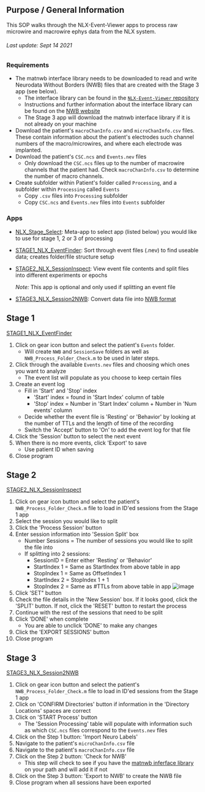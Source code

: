 ## Purpose / General Information
This SOP walks through the NLX-Event-Viewer apps to process raw microwire and macrowire ephys data from the NLX system. 

###### *Last update: Sept 14 2021*

### Requirements 
* The matnwb interface library needs to be downloaded to read and write Neurodata Without Borders (NWB) files that are created with the Stage 3 app (see below). 
  * The interface library can be found in the [`NLX-Event-Viewer` repository](https://github.com/NERD-CO/NLX-Event-Viewer/tree/main/NLX_IO_Code) 
  * Instructions and further information about the interface library can be found on the [NWB website](https://neurodatawithoutborders.github.io/matnwb/#setup) 
  * The Stage 3 app will download the matnwb interface library if it is not already on your machine
* Download the patient's `macroChanInfo.csv` and `microChanInfo.csv` files. These contain information about the patient's electrodes such channel numbers of the macro/microwires, and where each electrode was implanted. 
* Download the patient's `CSC.ncs` and `Events.nev` files 
   * Only download the `CSC.ncs` files up to the number of macrowire channels that the patient had. Check `macroChanInfo.csv` to determine the number of macro channels. 
* Create subfolder within Patient's folder called `Processing`, and a subfolder within `Processing` called `Events`
   * Copy `.csv` files into `Processing` subfolder
   * Copy `CSC.ncs` and `Events.nev` files into `Events` subfolder

### Apps
* [NLX_Stage_Select](https://github.com/NERD-CO/NLX-Event-Viewer/tree/main/NLX_Stage_Select): Meta-app to select app (listed below) you would like to use for stage 1, 2 or 3 of processing
* [STAGE1_NLX_EventFinder](https://github.com/NERD-CO/NLX-Event-Viewer/tree/main/STAGE1_NLX_EventFinder): Sort through event files (.nev) to find useable data; creates folder/file structure setup
* [STAGE2_NLX_SessionInspect](https://github.com/NERD-CO/NLX-Event-Viewer/tree/main/STAGE2_NLX_SessionInspect): View event file contents and split files into different experiments or epochs
   
   *Note:* This app is optional and only used if splitting an event file
* [STAGE3_NLX_Session2NWB](https://github.com/NERD-CO/NLX-Event-Viewer/tree/main/STAGE3_NLX_Session2NWB): Convert data file into [NWB format](https://www.nwb.org/nwb-neurophysiology/) 

## Stage 1
[STAGE1_NLX_EventFinder](https://github.com/NERD-CO/NLX-Event-Viewer/tree/main/STAGE1_NLX_EventFinder)
1. Click on gear icon button and select the patient's `Events` folder. 
    * Will create `NWB` and `SessionSave` folders as well as `NWB_Process_Folder_Check.m` to be used in later steps.
2. Click through the available `Events.nev` files and choosing which ones you want to analyze
    * The event list will populate as you choose to keep certain files
3. Create an event log
   * Fill in 'Start' and 'Stop' index 
       * 'Start' index = found in 'Start Index' column of table 
       * 'Stop' index = Number in 'Start Index' column + Number in 'Num events' column
   * Decide whether the event file is 'Resting' or 'Behavior' by looking at the number of TTLs and the length of time of the recording
   * Switch the 'Accept' button to 'On' to add the event log for that file
4. Click the 'Session' button to select the next event
5. When there is no more events, click 'Export' to save
   * Use patient ID when saving
6. Close program

## Stage 2
[STAGE2_NLX_SessionInspect](https://github.com/NERD-CO/NLX-Event-Viewer/tree/main/STAGE2_NLX_SessionInspect)
1. Click on gear icon button and select the patient's `NWB_Process_Folder_Check.m` file to load in ID'ed sessions from the Stage 1 app
2. Select the session you would like to split
3. Click the 'Process Session' button
4. Enter session information into 'Session Split' box
     * Number Sessions = The number of sessions you would like to split the file into
     * If splitting into 2 sessions:
       * SessionID = Enter either 'Resting' or 'Behavior'
       * StartIndex 1 = Same as StartIndex from above table in app
       * StopIndex 1 = Same as OffsetIndex 1
       * StartIndex 2 = StopIndex 1 + 1
       * StopIndex 2 = Same as #TTLs from above table in app
    ![image](https://user-images.githubusercontent.com/78009407/133321136-891a2ac5-a727-4232-bbd3-6371b42a076c.png)
5. Click 'SET" button
6. Check the file details in the 'New Session' box. If it looks good, click the 'SPLIT' button. If not, click the 'RESET' button to restart the process
7. Continue with the rest of the sessions that need to be split
8. Click 'DONE' when complete
   * You are able to unclick 'DONE' to make any changes
9. Click the 'EXPORT SESSIONS' button
10. Close program 

## Stage 3
[STAGE3_NLX_Session2NWB](https://github.com/NERD-CO/NLX-Event-Viewer/tree/main/STAGE3_NLX_Session2NWB)
1. Click on gear icon button and select the patient's `NWB_Process_Folder_Check.m` file to load in ID'ed sessions from the Stage 1 app
2. Click on 'CONFIRM Directories' button if information in the 'Directory Locations' spaces are correct
3. Click on 'START Process' button 
    * The 'Session Processing' table will populate with information such as which `CSC.ncs` files correspond to the `Events.nev` files 
5. Click on the Step 1 button: 'Import Neuro Labels'
6. Navigate to the patient's `microChanInfo.csv` file
7. Navigate to the patient's `macroChanInfo.csv` file
8. Click on the Step 2 button: 'Check for NWB'
   * This step will check to see if you have the [matnwb inferface library](https://github.com/NERD-CO/NLX-Event-Viewer/tree/main/NLX_IO_Code) on your path and will add it if not
9. Click on the Step 3 button: 'Export to NWB' to create the NWB file
10. Close program when all sessions have been exported


